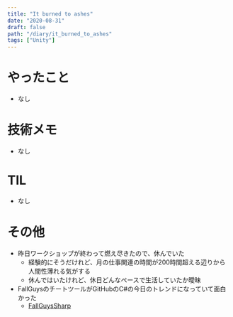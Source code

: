 ```yaml
---
title: "It burned to ashes"
date: "2020-08-31"
draft: false
path: "/diary/it_burned_to_ashes"
tags: ["Unity"]
---
```


# やったこと

+ なし

# 技術メモ

+ なし

# TIL

+ なし

# その他

+ 昨日ワークショップが終わって燃え尽きたので、休んでいた
  + 経験的にそうだけれど、月の仕事関連の時間が200時間超える辺りから人間性薄れる気がする
  + 休んではいたけれど、休日どんなペースで生活していたか曖昧
+ FallGuysのチートツールがGitHubのC#の今日のトレンドになっていて面白かった
  + [FallGuysSharp](https://github.com/shalzuth/FallGuysSharp)
